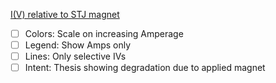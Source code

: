 
[I(V) relative to STJ magnet](<.root/out/240423 240314-4 - AlSTJs.png>)

- [ ] Colors: Scale on increasing Amperage
- [ ] Legend: Show Amps only
- [ ] Lines: Only selective IVs
- [ ] Intent: Thesis showing degradation due to applied magnet
